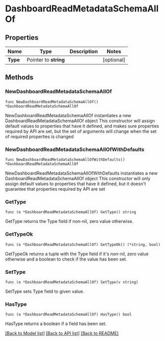 # DashboardReadMetadataSchemaAllOf

## Properties

Name | Type | Description | Notes
------------ | ------------- | ------------- | -------------
**Type** | Pointer to **string** |  | [optional] 

## Methods

### NewDashboardReadMetadataSchemaAllOf

`func NewDashboardReadMetadataSchemaAllOf() *DashboardReadMetadataSchemaAllOf`

NewDashboardReadMetadataSchemaAllOf instantiates a new DashboardReadMetadataSchemaAllOf object
This constructor will assign default values to properties that have it defined,
and makes sure properties required by API are set, but the set of arguments
will change when the set of required properties is changed

### NewDashboardReadMetadataSchemaAllOfWithDefaults

`func NewDashboardReadMetadataSchemaAllOfWithDefaults() *DashboardReadMetadataSchemaAllOf`

NewDashboardReadMetadataSchemaAllOfWithDefaults instantiates a new DashboardReadMetadataSchemaAllOf object
This constructor will only assign default values to properties that have it defined,
but it doesn't guarantee that properties required by API are set

### GetType

`func (o *DashboardReadMetadataSchemaAllOf) GetType() string`

GetType returns the Type field if non-nil, zero value otherwise.

### GetTypeOk

`func (o *DashboardReadMetadataSchemaAllOf) GetTypeOk() (*string, bool)`

GetTypeOk returns a tuple with the Type field if it's non-nil, zero value otherwise
and a boolean to check if the value has been set.

### SetType

`func (o *DashboardReadMetadataSchemaAllOf) SetType(v string)`

SetType sets Type field to given value.

### HasType

`func (o *DashboardReadMetadataSchemaAllOf) HasType() bool`

HasType returns a boolean if a field has been set.


[[Back to Model list]](../README.md#documentation-for-models) [[Back to API list]](../README.md#documentation-for-api-endpoints) [[Back to README]](../README.md)


